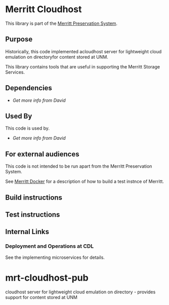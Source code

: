 # Merritt Cloudhost

This library is part of the [Merritt Preservation System](https://github.com/CDLUC3/mrt-doc).

## Purpose

Historically, this code implemented acloudhost server for lightweight cloud emulation on directoryfor content stored at UNM.

This library contains tools that are useful in supporting the Merritt Storage Services.

## Dependencies

- _Get more info from David_

## Used By

This code is used by.

- _Get more info from David_

## For external audiences
This code is not intended to be run apart from the Merritt Preservation System.

See [Merritt Docker](https://github.com/CDLUC3/merritt-docker) for a description of how to build a test instnce of Merritt.

## Build instructions

## Test instructions

## Internal Links

### Deployment and Operations at CDL

See the implementing microservices for details.

# mrt-cloudhost-pub
cloudhost server for lightweight cloud emulation on directory - provides support for content stored at UNM
